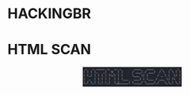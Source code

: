 # HACKINGBR
# HTML SCAN
<p align="center">
    <img width="200" src="html_scan.png" alt="HTML SCAN">
</p>
